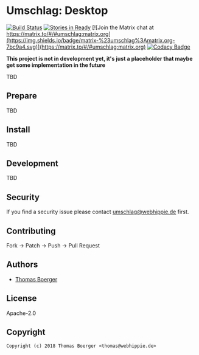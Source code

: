 # Umschlag: Desktop

[![Build Status](http://github.dronehippie.de/api/badges/umschlag/umschlag-desktop/status.svg)](http://github.dronehippie.de/umschlag/umschlag-desktop)
[![Stories in Ready](https://badge.waffle.io/umschlag/umschlag-api.svg?label=ready&title=Ready)](http://waffle.io/umschlag/umschlag-api)
[![Join the Matrix chat at https://matrix.to/#/#umschlag:matrix.org](https://img.shields.io/badge/matrix-%23umschlag%3Amatrix.org-7bc9a4.svg)](https://matrix.to/#/#umschlag:matrix.org)
[![Codacy Badge](https://api.codacy.com/project/badge/Grade/7eee38dd5f5041339bfd408d4f1792e3)](https://www.codacy.com/app/umschlag/umschlag-desktop?utm_source=github.com&amp;utm_medium=referral&amp;utm_content=umschlag/umschlag-desktop&amp;utm_campaign=Badge_Grade)

**This project is not in development yet, it's just a placeholder that maybe get some implementation in the future**

TBD


## Prepare

TBD


## Install

TBD


## Development

TBD


## Security

If you find a security issue please contact umschlag@webhippie.de first.


## Contributing

Fork -> Patch -> Push -> Pull Request


## Authors

* [Thomas Boerger](https://github.com/tboerger)


## License

Apache-2.0


## Copyright

```
Copyright (c) 2018 Thomas Boerger <thomas@webhippie.de>
```
